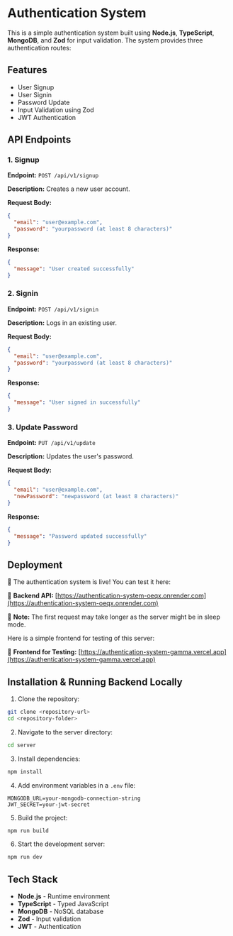 # Authentication System

This is a simple authentication system built using **Node.js**, **TypeScript**, **MongoDB**, and **Zod** for input validation. The system provides three authentication routes:

## Features

- User Signup  
- User Signin  
- Password Update  
- Input Validation using Zod  
- JWT Authentication  

## API Endpoints  

### 1. Signup  

**Endpoint:** `POST /api/v1/signup`  

**Description:** Creates a new user account.  

**Request Body:**  

```json
{
  "email": "user@example.com",
  "password": "yourpassword (at least 8 characters)"
}
```  

**Response:**  

```json
{
  "message": "User created successfully"
}
```  

### 2. Signin  

**Endpoint:** `POST /api/v1/signin`  

**Description:** Logs in an existing user.  

**Request Body:**  

```json
{
  "email": "user@example.com",
  "password": "yourpassword (at least 8 characters)"
}
```  

**Response:**  

```json
{
  "message": "User signed in successfully"
}
```  

### 3. Update Password  

**Endpoint:** `PUT /api/v1/update`  

**Description:** Updates the user's password.  

**Request Body:**  

```json
{
  "email": "user@example.com",
  "newPassword": "newpassword (at least 8 characters)"
}
```  

**Response:**  

```json
{
  "message": "Password updated successfully"
}
```  

## Deployment  

🚀 The authentication system is live! You can test it here:  

🔗 **Backend API:** [https://authentication-system-oeqx.onrender.com](https://authentication-system-oeqx.onrender.com)  

📝 **Note:** The first request may take longer as the server might be in sleep mode.  

Here is a simple frontend for testing of this server:  

🔗 **Frontend for Testing:** [https://authentication-system-gamma.vercel.app](https://authentication-system-gamma.vercel.app)  

## Installation & Running Backend Locally  

1. Clone the repository:  

```sh
git clone <repository-url>
cd <repository-folder>
```  

2. Navigate to the server directory:  

```sh
cd server
```  

3. Install dependencies:  

```sh
npm install
```  

4. Add environment variables in a `.env` file:  

```
MONGODB_URL=your-mongodb-connection-string  
JWT_SECRET=your-jwt-secret  
```  

5. Build the project:  

```sh
npm run build
```  

6. Start the development server:  

```sh
npm run dev
```  

## Tech Stack  

- **Node.js** - Runtime environment  
- **TypeScript** - Typed JavaScript  
- **MongoDB** - NoSQL database  
- **Zod** - Input validation  
- **JWT** - Authentication  

